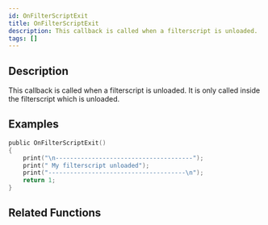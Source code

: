 ```yaml
---
id: OnFilterScriptExit
title: OnFilterScriptExit
description: This callback is called when a filterscript is unloaded.
tags: []
---
```


## Description

This callback is called when a filterscript is unloaded. It is only called inside the filterscript which is unloaded.

## Examples

```c
public OnFilterScriptExit()
{
    print("\n--------------------------------------");
    print(" My filterscript unloaded");
    print("--------------------------------------\n");
    return 1;
}
```

## Related Functions
